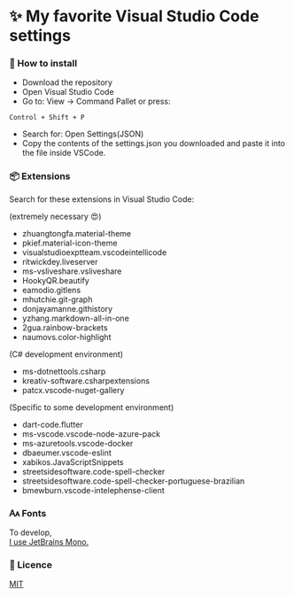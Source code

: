 <h1>✨ My favorite Visual Studio Code settings</h1>

<h3>📜 How to install</h3>

- Download the repository
- Open Visual Studio Code
- Go to: View -> Command Pallet or press:
~~~
Control + Shift + P
~~~
- Search for: Open Settings(JSON)
- Copy the contents of the settings.json you downloaded and 
paste it into the file inside VSCode.

<h3>📦 Extensions</h3>

Search for these extensions in Visual Studio Code:

(extremely necessary 😍)

- zhuangtongfa.material-theme
- pkief.material-icon-theme
- visualstudioexptteam.vscodeintellicode
- ritwickdey.liveserver
- ms-vsliveshare.vsliveshare
- HookyQR.beautify
- eamodio.gitlens
- mhutchie.git-graph
- donjayamanne.githistory
- yzhang.markdown-all-in-one
- 2gua.rainbow-brackets
- naumovs.color-highlight

(C# development environment)

- ms-dotnettools.csharp
- kreativ-software.csharpextensions
- patcx.vscode-nuget-gallery

(Specific to some development environment)

- dart-code.flutter
- ms-vscode.vscode-node-azure-pack
- ms-azuretools.vscode-docker
- dbaeumer.vscode-eslint
- xabikos.JavaScriptSnippets
- streetsidesoftware.code-spell-checker
- streetsidesoftware.code-spell-checker-portuguese-brazilian
- bmewburn.vscode-intelephense-client

<h3>🗛 Fonts</h3>

To develop, <br>
<a href="https://www.jetbrains.com/pt-br/lp/mono/">I use JetBrains Mono.</a>

<h3>📜 Licence</h3>

<a href="https://github.com/danhpaiva/visual-studio-code-config/blob/main/LICENSE">MIT</a>
